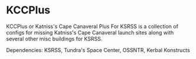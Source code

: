 # KCCPlus
KCCPlus or Katniss's Cape Canaveral Plus For KSRSS is a collection of configs for missing Katniss's Cape Canaveral launch sites along with several other misc buildings for KSRSS.

Dependencies:
KSRSS, 
Tundra's Space Center, 
OSSNTR, 
Kerbal Konstructs
